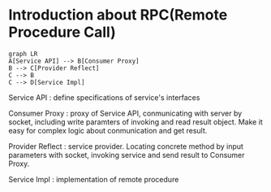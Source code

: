 # Introduction about RPC(Remote Procedure Call)


```mermaid
graph LR
A[Service API] --> B[Consumer Proxy]
B --> C[Provider Reflect]
C --> B
C --> D[Service Impl]
```

Service API      : define specifications of service's interfaces

Consumer Proxy   : proxy of Service API, conmunicating with server by socket, including write paramters of invoking and read result object.  Make it easy for complex logic about conmunication and get result.

Provider Reflect : service provider. Locating concrete method by input parameters with socket, invoking service and send result to Consumer Proxy.

Service Impl     : implementation of remote procedure

